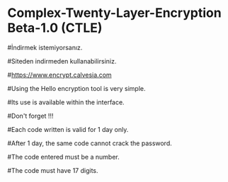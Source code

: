 # Complex-Twenty-Layer-Encryption Beta-1.0 (CTLE)

#İndirmek istemiyorsanız.

#Siteden indirmeden kullanabilirsiniz.

#https://www.encrypt.calvesia.com

#Using the Hello encryption tool is very simple.

#Its use is available within the interface.

#Don't forget  !!!

#Each code written is valid for 1 day only.

#After 1 day, the same code cannot crack the password.

#The code entered must be a number.

#The code must have 17 digits.
